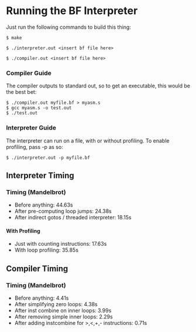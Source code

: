# Running the BF Interpreter
Just run the following commands to build this thing:

```shell
$ make

$ ./interpreter.out <insert bf file here>

$ ./compiler.out <insert bf file here>
```

### Compiler Guide
The compiler outputs to standard out, so to get an executable, this would be the best bet:
```shell
$ ./compiler.out myfile.bf > myasm.s
$ gcc myasm.s -o test.out
$ ./test.out
```

### Interpreter Guide
The interpreter can run on a file, with or without profiling. To enable profiling, pass -p as so:
```shell
$ ./interpreter.out -p myfile.bf
```

## Interpreter Timing
### Timing (Mandelbrot)
- Before anything: 44.63s
- After pre-computing loop jumps: 24.38s
- After indirect gotos / threaded interpreter: 18.15s

#### With Profiling
- Just with counting instructions: 17.63s
- With loop profiling: 35.85s

## Compiler Timing
### Timing (Mandelbrot)
- Before anything: 4.41s
- After simplifying zero loops: 4.38s
- After inst combine on inner loops: 3.99s
- After removing simple inner loops: 2.29s
- After adding instcombine for >,<,+,- instructions: 0.71s